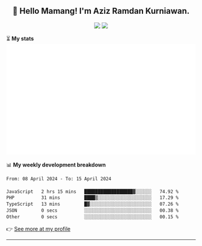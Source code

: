 <h2 align="center">👋 Hello Mamang! I'm Aziz Ramdan Kurniawan.</h2>  
<p align="center">
  <img src="https://komarev.com/ghpvc/?username=azizramdan">
  <img src="https://wakatime.com/badge/user/90056fa0-4c31-4eca-954e-2a3ac05896f9.svg">
</p>
    
⏳ **My stats**  
![](https://raw.githubusercontent.com/azizramdan/github-stats/master/generated/overview.svg#gh-dark-mode-only)

📊 **My weekly development breakdown**
<!--START_SECTION:waka-->

```txt
From: 08 April 2024 - To: 15 April 2024

JavaScript   2 hrs 15 mins   ██████████████████▓░░░░░░   74.92 %
PHP          31 mins         ████▒░░░░░░░░░░░░░░░░░░░░   17.29 %
TypeScript   13 mins         █▓░░░░░░░░░░░░░░░░░░░░░░░   07.26 %
JSON         0 secs          ░░░░░░░░░░░░░░░░░░░░░░░░░   00.38 %
Other        0 secs          ░░░░░░░░░░░░░░░░░░░░░░░░░   00.15 %
```

<!--END_SECTION:waka-->
👉 [See more at my profile](https://wakatime.com/@azizramdan)
***
